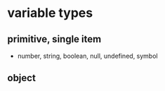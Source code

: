 # variable types

## primitive, single item
- number, string, boolean, null, undefined, symbol

## object